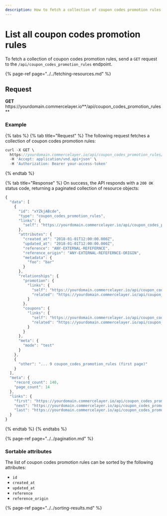 ```yaml
---
description: How to fetch a collection of coupon codes promotion rules via API
---
```


# List all coupon codes promotion rules

To fetch a collection of coupon codes promotion rules, send a `GET` request to the `/api/coupon_codes_promotion_rules` endpoint.

{% page-ref page="../../fetching-resources.md" %}

## Request

**GET** https://<i></i>yourdomain.commercelayer.io**/api/coupon_codes_promotion_rules**

### **Example**

{% tabs %}
{% tab title="Request" %}
The following request fetches a collection of coupon codes promotion rules:

```javascript
curl -X GET \
  https://yourdomain.commercelayer.io/api/coupon_codes_promotion_rules/ \
  -H 'Accept: application/vnd.api+json' \
  -H 'Authorization: Bearer your-access-token'
```
{% endtab %}

{% tab title="Response" %}
On success, the API responds with a `200 OK` status code, returning a paginated collection of resource objects:

```javascript
{
  "data": [
    {
      "id": "xYZkjABcde",
      "type": "coupon_codes_promotion_rules",
      "links": {
        "self": "https://yourdomain.commercelayer.io/api/coupon_codes_promotion_rules/xYZkjABcde"
      },
      "attributes": {
        "created_at": "2018-01-01T12:00:00.000Z",
        "updated_at": "2018-01-01T12:00:00.000Z",
        "reference": "ANY-EXTERNAL-REFEFERNCE",
        "reference_origin": "ANY-EXTERNAL-REFEFERNCE-ORIGIN",
        "metadata": {
          "foo": "bar"
        }
      },
      "relationships": {
        "promotion": {
          "links": {
            "self": "https://yourdomain.commercelayer.io/api/coupon_codes_promotion_rules/xYZkjABcde/relationships/promotion",
            "related": "https://yourdomain.commercelayer.io/api/coupon_codes_promotion_rules/xYZkjABcde/promotion"
          }
        },
        "coupons": {
          "links": {
            "self": "https://yourdomain.commercelayer.io/api/coupon_codes_promotion_rules/xYZkjABcde/relationships/coupons",
            "related": "https://yourdomain.commercelayer.io/api/coupon_codes_promotion_rules/xYZkjABcde/coupons"
          }
        }
      },
      "meta": {
        "mode": "test"
      }
    },
    {
      "other": "... 9 coupon_codes_promotion_rules (first page)"
    }
  ],
  "meta": {
    "record_count": 140,
    "page_count": 14
  },
  "links": {
    "first": "https://yourdomain.commercelayer.io/api/coupon_codes_promotion_rules?page[number]=1&page[size]=10",
    "next": "https://yourdomain.commercelayer.io/api/coupon_codes_promotion_rules?page[number]=2&page[size]=10",
    "last": "https://yourdomain.commercelayer.io/api/coupon_codes_promotion_rules?page[number]=14&page[size]=10"
  }
}
```
{% endtab %}
{% endtabs %}

{% page-ref page="../../pagination.md" %}

### Sortable attributes

The list of coupon codes promotion rules can be sorted by the following attributes:

* `id`
* `created_at`
* `updated_at`
* `reference`
* `reference_origin`

{% page-ref page="../../sorting-results.md" %}

